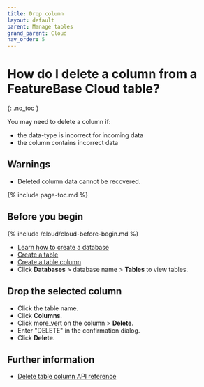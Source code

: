 ```yaml
---
title: Drop column
layout: default
parent: Manage tables
grand_parent: Cloud
nav_order: 5
---
```


# How do I delete a column from a FeatureBase Cloud table?
{: .no_toc }

You may need to delete a column if:
* the data-type is incorrect for incoming data
* the column contains incorrect data

## Warnings

* Deleted column data cannot be recovered.

{% include page-toc.md %}

## Before you begin

{% include /cloud/cloud-before-begin.md %}
* [Learn how to create a database](/docs/cloud/cloud-databases/cloud-db-manage)
* [Create a table](/docs/cloud/cloud-tables/cloud-table-create)
* [Create a table column](/docs/cloud/cloud-tables/cloud-table-add-column)
* Click **Databases** > database name > **Tables** to view tables.

## Drop the selected column

* Click the table name.
* Click **Columns**.
* Click <span class="material-icons md-18">more_vert</span> on the column > **Delete**.
* Enter "DELETE" in the confirmation dialog.
* Click **Delete**.

## Further information

* [Delete table column API reference](https://api-docs-featurebase-cloud.redoc.ly/latest#operation/deletetableColumn)
